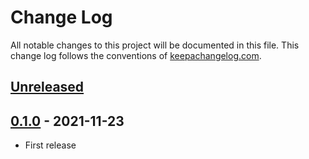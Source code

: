 # Change Log
All notable changes to this project will be documented in this file. This change log follows the conventions of [keepachangelog.com](http://keepachangelog.com/).

## [Unreleased]

## [0.1.0] - 2021-11-23
- First release

[Unreleased]: https://github.com/athos/sweet-array/compare/0.1.0...HEAD
[0.1.0]: https://github.com/athos/sweet-array/releases/tag/0.1.0
